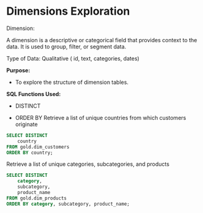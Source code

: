 # Dimensions Exploration

Dimension:

A dimension is a descriptive or categorical field that provides context to the data. It is used to group, filter, or segment data.

Type of Data: Qualitative ( id, text, categories, dates)

**Purpose:**

- To explore the structure of dimension tables.
	
**SQL Functions Used:**

- DISTINCT

- ORDER BY
Retrieve a list of unique countries from which customers originate
```sql
SELECT DISTINCT 
    country 
FROM gold.dim_customers
ORDER BY country;
```
Retrieve a list of unique categories, subcategories, and products
```sql
SELECT DISTINCT 
    category, 
    subcategory, 
    product_name 
FROM gold.dim_products
ORDER BY category, subcategory, product_name;
```
